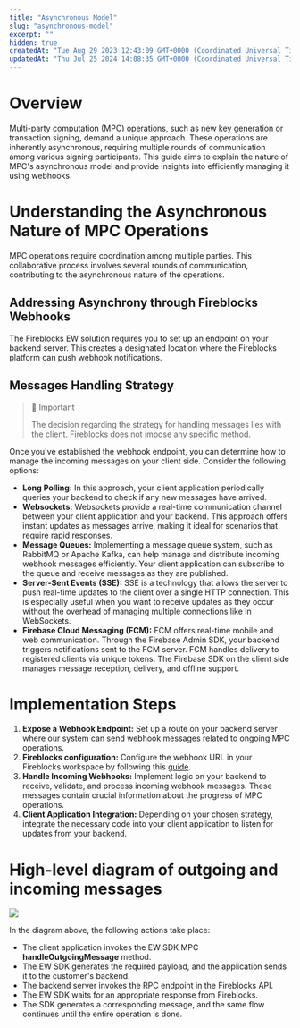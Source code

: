 ```yaml
---
title: "Asynchronous Model"
slug: "asynchronous-model"
excerpt: ""
hidden: true
createdAt: "Tue Aug 29 2023 12:43:09 GMT+0000 (Coordinated Universal Time)"
updatedAt: "Thu Jul 25 2024 14:08:35 GMT+0000 (Coordinated Universal Time)"
---
```

# Overview

Multi-party computation (MPC) operations, such as new key generation or transaction signing, demand a unique approach. These operations are inherently asynchronous, requiring multiple rounds of communication among various signing participants. This guide aims to explain the nature of MPC's asynchronous model and provide insights into efficiently managing it using webhooks.

# Understanding the Asynchronous Nature of MPC Operations

MPC operations require coordination among multiple parties. This collaborative process involves several rounds of communication, contributing to the asynchronous nature of the operations.

## Addressing Asynchrony through Fireblocks Webhooks

The Fireblocks EW solution requires you to set up an endpoint on your backend server. This creates a designated location where the Fireblocks platform can push webhook notifications.

## Messages Handling Strategy

> 🚧 Important
> 
> The decision regarding the strategy for handling messages lies with the client. Fireblocks does not impose any specific method.

Once you've established the webhook endpoint, you can determine how to manage the incoming messages on your client side. Consider the following options:

- **Long Polling:** In this approach, your client application periodically queries your backend to check if any new messages have arrived.
- **Websockets:** Websockets provide a real-time communication channel between your client application and your backend. This approach offers instant updates as messages arrive, making it ideal for scenarios that require rapid responses.
- **Message Queues:** Implementing a message queue system, such as RabbitMQ or Apache Kafka, can help manage and distribute incoming webhook messages efficiently. Your client application can subscribe to the queue and receive messages as they are published.
- **Server-Sent Events (SSE):** SSE is a technology that allows the server to push real-time updates to the client over a single HTTP connection. This is especially useful when you want to receive updates as they occur without the overhead of managing multiple connections like in WebSockets.
- **Firebase Cloud Messaging (FCM):** FCM offers real-time mobile and web communication. Through the Firebase Admin SDK, your backend triggers notifications sent to the FCM server. FCM handles delivery to registered clients via unique tokens. The Firebase SDK on the client side manages message reception, delivery, and offline support.

# Implementation Steps

1. **Expose a Webhook Endpoint:** Set up a route on your backend server where our system can send webhook messages related to ongoing MPC operations.
2. **Fireblocks configuration:** Configure the webhook URL in your Fireblocks workspace by following this [guide](https://developers.fireblocks.com/docs/webhooks-notifications).
3. **Handle Incoming Webhooks:** Implement logic on your backend to receive, validate, and process incoming webhook messages. These messages contain crucial information about the progress of MPC operations.
4. **Client Application Integration:** Depending on your chosen strategy, integrate the necessary code into your client application to listen for updates from your backend.

# High-level diagram of outgoing and incoming messages

![](https://files.readme.io/3d935bf-image.png)

In the diagram above, the following actions take place:

- The client application invokes the EW SDK MPC **handleOutgoingMessage** method.
- The EW SDK generates the required payload, and the application sends it to the customer's backend.
- The backend server invokes the RPC endpoint in the Fireblocks API.
- The EW SDK waits for an appropriate response from Fireblocks.
- The SDK generates a corresponding message, and the same flow continues until the entire operation is done.
